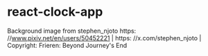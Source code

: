 # react-clock-app

Background image from stephen_njoto https: //www.pixiv.net/en/users/50452221 | https: //x.com/stephen_njoto | Copyright: Frieren: Beyond Journey's End
